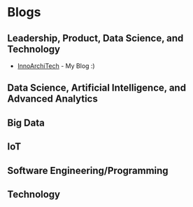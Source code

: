# Blogs

## Leadership, Product, Data Science, and Technology
- [InnoArchiTech](http://www.innoarchitech.com/?utm_source=github&utm_medium=repo&utm_content=repolink&utm_campaign=opensource) - My Blog :)

## Data Science, Artificial Intelligence, and Advanced Analytics


## Big Data


## IoT


## Software Engineering/Programming


## Technology
